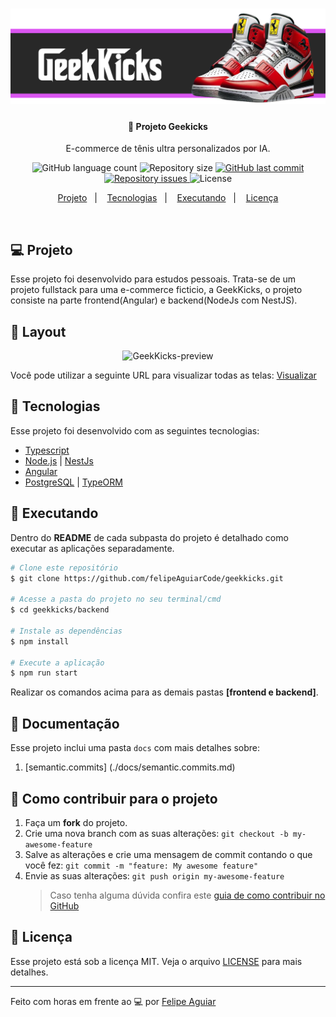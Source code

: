 <h1 align="center">
    <img alt="Geekicks" title="#top" src=".docs/assets/header.png"  />
</h1>

<h4 align="center">
  🚀 Projeto Geekicks
</h4>
  <p align="center">E-commerce de tênis ultra personalizados por IA.</p>

<p align="center">
  <img alt="GitHub language count" src="https://img.shields.io/github/languages/count/felipeAguiarCode/geekkicks-app">

  <img alt="Repository size" src="https://img.shields.io/github/repo-size/felipeAguiarCode/geekkicks-app">
  
  <a href="https://github.com/felipeAguiarCode/geekkicks-app/commits/main">
    <img alt="GitHub last commit" src="https://img.shields.io/github/last-commit/felipeAguiarCode/geekkicks-app">
  </a>

  <a href="https://github.com/WallysonGalvao/rocketseat-gobarber/issues">
    <img alt="Repository issues" src="https://img.shields.io/github/issues/felipeAguiarCode/geekkicks-app">
  </a>

  <img alt="License" src="https://img.shields.io/badge/license-MIT-brightgreen">
</p>

<p align="center">
  <a href="#-projeto">Projeto</a>&nbsp;&nbsp;&nbsp;|&nbsp;&nbsp;&nbsp;
  <a href="#rocket-tecnologias">Tecnologias</a>&nbsp;&nbsp;&nbsp;|&nbsp;&nbsp;&nbsp;
  <a href="#rocket-executando">Executando</a>&nbsp;&nbsp;&nbsp;|&nbsp;&nbsp;&nbsp;
  <a href="#memo-licença">Licença</a>
</p>
<br>

## 💻 Projeto

Esse projeto foi desenvolvido para estudos pessoais. Trata-se de um projeto fullstack para uma e-commerce ficticio, a GeekKicks, o projeto consiste na parte frontend(Angular) e backend(NodeJs com NestJS).

## 🎨 Layout

<p align="center">
    <img alt="GeekKicks-preview" title="#GeekKicks" src=".github/capa.png" width="720px" />
</p>

Você pode utilizar a seguinte URL para visualizar todas as telas: [Visualizar](https://www.figma.com/0)

## :rocket: Tecnologias

Esse projeto foi desenvolvido com as seguintes tecnologias:

- [Typescript](https://www.typescriptlang.org/)
- [Node.js](https://nodejs.org/en/) | [NestJs](https://nestjs.com)
- [Angular](https://angular.dev/)
- [PostgreSQL](https://www.postgresql.org/) | [TypeORM](https://typeorm.io/)

## :notebook: Executando

Dentro do **README** de cada subpasta do projeto é detalhado como executar as aplicações separadamente.

```bash
# Clone este repositório
$ git clone https://github.com/felipeAguiarCode/geekkicks.git

# Acesse a pasta do projeto no seu terminal/cmd
$ cd geekkicks/backend

# Instale as dependências
$ npm install

# Execute a aplicação
$ npm run start
```

Realizar os comandos acima para as demais pastas **[frontend e backend]**.

## :bookmark_tabs: Documentação

Esse projeto inclui uma pasta `docs` com mais detalhes sobre:

1. [semantic.commits] (./docs/semantic.commits.md)

## :construction: Como contribuir para o projeto

1. Faça um **fork** do projeto.
2. Crie uma nova branch com as suas alterações: `git checkout -b my-awesome-feature`
3. Salve as alterações e crie uma mensagem de commit contando o que você fez: `git commit -m "feature: My awesome feature"`
4. Envie as suas alterações: `git push origin my-awesome-feature`
   > Caso tenha alguma dúvida confira este [guia de como contribuir no GitHub](https://github.com/firstcontributions/first-contributions)

## :memo: Licença

Esse projeto está sob a licença MIT. Veja o arquivo [LICENSE](LICENSE.md) para mais detalhes.

---

Feito com horas em frente ao :computer: por [Felipe Aguiar](https://www.linkedin.com/in/)
